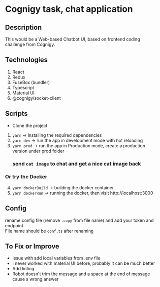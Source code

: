 # Cognigy task, chat application

## Description
This would be a Web-based Chatbot UI, based on frontend coding challenge from Cognigy.

## Technologies
1. React
2. Redux
3. FuseBox (bundler)
4. Typescript
5. Material UI
6. @cognigy/socket-client

## Scripts
* Clone the project
1. `yarn` -> installing the required dependencies
2. `yarn dev` -> run the app in development mode with hot reloading
3. `yarn prod` -> run the app in Production mode, create a production version under prod folder
    ### send `cat image` to chat and get a nice cat image back
### Or try the Docker
4. `yarn dockerBuild` -> building the docker container
5. `yarn dockerRun` -> running the docker, then visit http://localhost:3000

## Config
rename config file (remove `.copy` from file name) and add your token and endpoint. <br/>
File name should be `conf.ts` after renaming

## To Fix or Improve
* Issue with add local variables from .env file
* I never worked with material UI before, probably it can be much better 
* Add linting
* Robot doesn't trim the message and a space at the end of message cause a wrong answer
